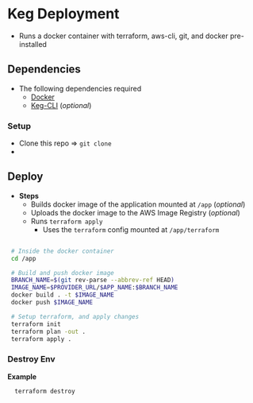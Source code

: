 # Keg Deployment
* Runs a docker container with terraform, aws-cli, git, and docker pre-installed

## Dependencies
* The following dependencies required
  * [Docker](https://docs.docker.com/engine/installation/)
  * [Keg-CLI](https://github.com/simpleviewinc/keg-cli) (*optional*) 


### Setup
* Clone this repo => `git clone `
* 


## Deploy
* **Steps** 
  * Builds docker image of the application mounted at `/app` (*optional*)
  * Uploads the docker image to the AWS Image Registry (*optional*) 
  * Runs `terraform apply`
    * Uses the `terraform` config mounted at `/app/terraform`

 ```bash
 
  # Inside the docker container
  cd /app

  # Build and push docker image
  BRANCH_NAME=$(git rev-parse --abbrev-ref HEAD)
  IMAGE_NAME=$PROVIDER_URL/$APP_NAME:$BRANCH_NAME
  docker build . -t $IMAGE_NAME
  docker push $IMAGE_NAME

  # Setup terraform, and apply changes
  terraform init
  terraform plan -out .
  terraform apply .

 ```

### Destroy Env
**Example**
```bash
  terraform destroy
```

